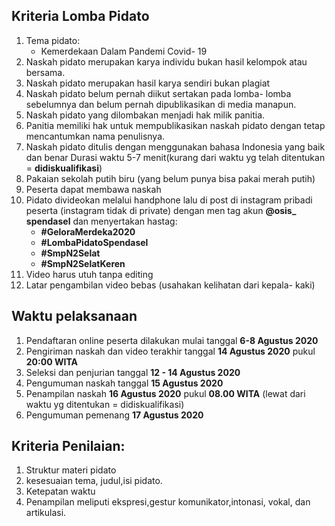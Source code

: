 ## Kriteria Lomba Pidato

1. Tema pidato:
    - Kemerdekaan Dalam Pandemi Covid- 19
2. Naskah pidato merupakan karya individu bukan hasil kelompok atau bersama.
3. Naskah pidato merupakan hasil karya sendiri bukan plagiat
4. Naskah pidato belum pernah diikut sertakan pada lomba- lomba sebelumnya dan belum pernah dipublikasikan di media manapun.
5. Naskah pidato yang dilombakan menjadi hak milik panitia.
6. Panitia memiliki hak untuk mempublikasikan naskah pidato dengan tetap mencantumkan nama penulisnya.
7. Naskah pidato ditulis dengan menggunakan bahasa Indonesia yang baik dan benar Durasi waktu 5-7 menit(kurang dari waktu yg telah ditentukan = **didiskualifikasi**)
8. Pakaian sekolah putih biru (yang belum punya bisa pakai merah putih)
9. Peserta dapat membawa naskah
10. Pidato divideokan melalui handphone lalu di post di instagram pribadi peserta (instagram tidak di private) dengan men tag akun **@osis_ spendasel** dan menyertakan hastag:
       - **#GeloraMerdeka2020**
       - **#LombaPidatoSpendasel** 
       - **#SmpN2Selat**
       - **#SmpN2SelatKeren**
11. Video harus utuh tanpa editing
12. Latar pengambilan video bebas (usahakan kelihatan dari kepala- kaki)

## Waktu pelaksanaan

1. Pendaftaran online peserta dilakukan mulai tanggal **6-8 Agustus 2020**
2. Pengiriman naskah dan video terakhir tanggal **14 Agustus 2020** pukul **20:00 WITA**
3. Seleksi dan penjurian tanggal **12 - 14 Agustus 2020**
4. Pengumuman naskah	tanggal **15 Agustus 2020**
5. Penampilan naskah **16 Agustus 2020** pukul **08.00 WITA** (lewat dari waktu yg ditentukan = didiskualifikasi)
6. Pengumuman pemenang **17 Agustus 2020**

## Kriteria Penilaian:
1. Struktur materi pidato
2. kesesuaian tema, judul,isi pidato.
3. Ketepatan waktu
4. Penampilan meliputi ekspresi,gestur komunikator,intonasi, vokal, dan artikulasi.
